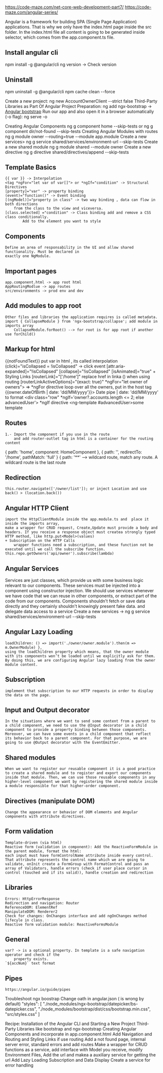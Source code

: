 https://code-maze.com/net-core-web-development-part7/
https://code-maze.com/angular-series/

Angular is a framework for building SPA (Single Page Application) applications. 
That is why we only have the index.html page inside the src folder. In the index.html file all content is going to be generated inside <app-root></app-root> selector, which comes from the app.component.ts file.

## Install angular cli
npm install -g @angular/cli
ng version -> Check version
## Uninstall
npm uninstall -g @angular/cli
npm cache clean --force

Create a new project: ng new AccountOwnerClient --strict false
Third-Party Libraries as Part Of Angular Project Preparation:
    ng add ngx-bootstrap  -> [Angular bootstrap](https://valor-software.com/ngx-bootstrap/#/components/datepicker?tab=overview)
Run our app and also open it in a browser automatically (-o flag): ng serve -o

Creating Angular Components
    ng g component home --skip-tests or ng g component dir/not-found --skip-tests
Creating Angular Modules with routes
    ng g module owner --routing=true --module app.module
Create a new services>
    ng g service shared/services/environment-url --skip-tests
Create a new shared module
    ng g module shared --module owner
Create a new directive
    ng g directive shared/directives/append --skip-tests

## Template Basics
    {{ var }} -> Interpolation
    <tag *ngFor="let var of var[]"> or *ngIf="condition" -> Structural Directives
    [property]="var" -> property binding
    (event)="function()" -> Event binding
    [(ngModel)]="property in class" -> two way binding , data can flow in both directions 
        from the class to the view and viceversa.
    [class.selected] ="condition" -> Class binding add and remove a CSS class conditionally. 
            Add to the element you want to style


## Components
    Define an area of responsability in the UI and allow shared functionality. Must be declared in
    exactly one NgModule.
## Important pages
    app.component.html -> app root html
    AppRoutingModlue -> app routes
    src/environments -> prod env and dev

## Add modules to app root
    Other files and libraries the application requires is called metadata.
    import { CollapseModule } from 'ngx-bootstrap/collapse'; add module in imports array
        CollapseModule.forRoot() --> for root is for app root if another use forChild()
## Markup for html
 {{notFoundText}} put var in html , its called interpolation
 (click)="isCollapsed = !isCollapsed" -> click event
 [attr.aria-expanded]="!isCollapsed"
 [collapse]="!isCollapsed" [isAnimated]="true"
    + Styling Links
        [routerLink]="['/home']" replace href in linka (<a>) when using routing
        [routerLinkActiveOptions]="{exact: true}"
    *ngFor="let owner of owners"> => *ngFor directive loop over all the owners, put in the host tag
    <td>{{owner.dateOfBirth | date: 'dd/MM/yyyy'}}</td>>  Date pipe | date: 'dd/MM/yyyy' to format
    <div class="row" *ngIf='owner?.accounts.length <= 2; else advancedUser'> *ngIf directive
        <ng-template #advancedUser>some template <ng-template>


## Routes
    1.- Import the component if you use in the route 
        and add router-outlet tag in html is a container for the routing content
  { path: 'home', component: HomeComponent }, 
  { path: '', redirectTo: '/home', pathMatch: 'full' }
  { path: '**' --> wildcard route, match any route. A wildcard route is the last route

## Redirection
    this.router.navigate(['/owner/list']); or inject Location and use back() > (location.back())

## Angular HTTP Client
    import the HttpClientModule inside the app.module.ts and  place it inside the imports array,
    make a wrapper for CRUD request, Create,Update must provide a body and headers. If you receive a response object must createa strongly typed HTTP method, like http.put<Model>(values)
    + Subscription on the HTTP Calls
        wrapper functions need a subscription, and these function not be executed until we call the subscribe function.   this.repo.getOwners('api/owner').subscribe(lambda)

## Angular Services
Services are just classes, which provide us with some business logic relevant to our components. These services must be injected into a component using constructor injection.
We should use services whenever we have code that we can reuse in other components, or extract part of the code from our components.
Components shouldn't fetch or save data directly and they certainly shouldn't knowingly present fake data.
and delegate data access to a service 
Create a new services -> ng g service shared/services/environment-url --skip-tests

## Angular Lazy Loading
    loadChildren: () => import('./owner/owner.module').then(m => m.OwnerModule) },
    using the loadChildren property which means, that the owner module with its components won’t be loaded until we explicitly ask for them. By doing this, we are configuring Angular lazy loading from the owner module content.
## Subscription
    implement that subscription to our HTTP requests in order to display the data on the page.

## Input and Output decorator
    In the situations where we want to send some content from a parent to a child component, we need to use the @Input decorator in a child component to provide a property binding between those components. Moreover, we can have some events in a child component that reflect its behavior back to a parent component. For that purpose, we are going to use @Output decorator with the EventEmitter.

## Shared modules
    When we want to register our reusable component it is a good practice to create a shared module and to register and export our components inside that module. Then, we can use those reusable components in any higher-level component we want by registering the shared module inside a module responsible for that higher-order component.
## Directives (manipulate DOM)
    Change the appearance or behavior of DOM elements and Angular components with attribute directives.

## Form validation
    Template-driven (via html)
    Reactive form (validation in component): Add the ReactiveFormModule in the parent module, format the html:
    each input must have formControlName attribute inside every control. That attribute represents the control name which we are going to validate, onInit create a FormGroup with FormatControl and pass an array of Validators, handle errors (check if user place cursor in control (touched and if its valid)), handle creation and redirection


## Libraries
    Errors: HttpErrorResponse
    Redirection and navigation: Router
    ReferenceDOM: ElementRef
    ManipulateDOM: Renderer2
    Check for changes: OnChanges interface and add ngOnChanges method lifecyle in class.
    Reactive form validation module: ReactiveFormsModule 

## General
    var? -> is a optional property. In template is a safe navigation operator and check if the 
        property exists.
    `${accNum}` text format

## Pipes
    https://angular.io/guide/pipes

Troubleshoot ngx boostrap
Change oath in angular.json ( is wrong by default)
"styles": [
  "./node_modules/ngx-bootstrap/datepicker/bs-datepicker.css",
  "./node_modules/bootstrap/dist/css/bootstrap.min.css",
  "src/styles.css"
]

Recipe: 
Installation of the Angular CLI and Starting a New Project
Third-Party Libraries like bootstrap and ngx-bootstrap
Creating Angular Components and incorporate in app.component.html
Add Navigation and Routing and Styling Links if use routing
Add a not found page, internal server error, standard errors and add routes
Make a wrapper for CRUD functions as a service, add interface with Model you receive,
     modify Environment Files, Add the url and makea a auxiliary service for getting the url
Add Lazy Loading
Subscription and Data Display
Create a service for error handling